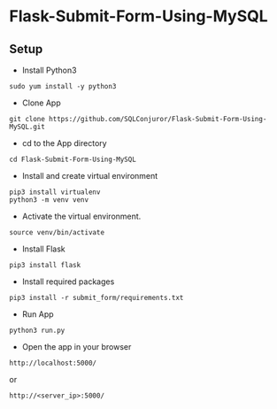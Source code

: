 # Flask-Submit-Form-Using-MySQL

## Setup

* Install Python3
```
sudo yum install -y python3
```

* Clone App
```
git clone https://github.com/SQLConjuror/Flask-Submit-Form-Using-MySQL.git
```

* cd to the App directory
```
cd Flask-Submit-Form-Using-MySQL
```

* Install and create virtual environment
```
pip3 install virtualenv
python3 -m venv venv
```

* Activate the virtual environment.
```
source venv/bin/activate
```

* Install Flask
```
pip3 install flask
```


* Install required packages
```
pip3 install -r submit_form/requirements.txt
``` 

* Run App
```
python3 run.py
```


* Open the app in your browser
```
http://localhost:5000/
```
or

```
http://<server_ip>:5000/
```
